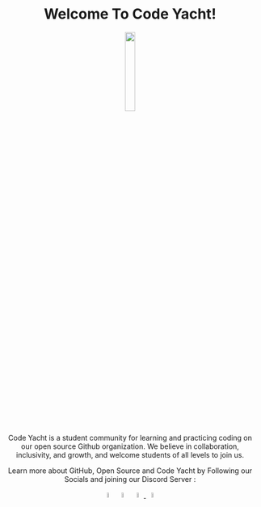 <div align="center">
    <h1>Welcome To <b> Code Yacht! </b> </h1>
    <img width="20%" src="https://user-images.githubusercontent.com/91791257/233765563-67989201-a92a-4c7d-881c-4b02b370770a.png">
    <p>  </p>
    <p> Code Yacht is a student community for learning and practicing coding on our open source Github organization. We believe in collaboration, inclusivity, and growth, and welcome students of all levels to join us.</p>
    <p>Learn more about GitHub, Open Source and Code Yacht by Following our Socials and joining our Discord Server : </p>   
</div>
<p align="center">
  <a href="https://github.com/Code-Yacht"><img width="5%" src="https://user-images.githubusercontent.com/91791257/233765947-e8534a93-c852-43e7-a71e-aa0e665322f1.png"></a>
  <a href="https://www.linkedin.com/company/CodeYacht"><img width="5%" src="https://user-images.githubusercontent.com/91791257/233765953-5a0959c8-920f-41c2-93a5-44a34062f7b9.png"></a> 
  <a href="https://twitter.com/CodeYacht"><img width="5%" src="https://user-images.githubusercontent.com/91791257/233765956-75c28dbb-410e-4579-bc5f-04685054ecd1.png">
  <a href="https://discord.gg/feXE3xwmCS"><img width="5%" src="https://user-images.githubusercontent.com/91791257/233765959-00a4b588-5195-4de8-b092-55ac33e86ecd.png"></a>
</p>
